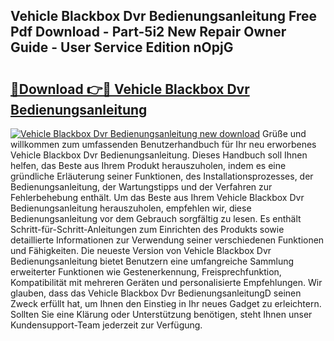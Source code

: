 ## Vehicle Blackbox Dvr Bedienungsanleitung Free Pdf Download - Part-5i2 New Repair Owner Guide - User Service Edition nOpjG

# <h2><a href="http://df0kp0m.blite.top/?on=Vehicle+Blackbox+Dvr+Bedienungsanleitung">🔗Download 👉🔴 Vehicle Blackbox Dvr Bedienungsanleitung</a></h2>

[![Vehicle Blackbox Dvr Bedienungsanleitung new download](https://i.imgur.com/lujVjoI.png)](http://df0kp0m.blite.top/?on=Vehicle+Blackbox+Dvr+Bedienungsanleitung)
Grüße und willkommen zum umfassenden Benutzerhandbuch für Ihr neu erworbenes Vehicle Blackbox Dvr Bedienungsanleitung. Dieses Handbuch soll Ihnen helfen, das Beste aus Ihrem Produkt herauszuholen, indem es eine gründliche Erläuterung seiner Funktionen, des Installationsprozesses, der Bedienungsanleitung, der Wartungstipps und der Verfahren zur Fehlerbehebung enthält. Um das Beste aus Ihrem Vehicle Blackbox Dvr Bedienungsanleitung herauszuholen, empfehlen wir, diese Bedienungsanleitung vor dem Gebrauch sorgfältig zu lesen. Es enthält Schritt-für-Schritt-Anleitungen zum Einrichten des Produkts sowie detaillierte Informationen zur Verwendung seiner verschiedenen Funktionen und Fähigkeiten. Die neueste Version von Vehicle Blackbox Dvr Bedienungsanleitung bietet Benutzern eine umfangreiche Sammlung erweiterter Funktionen wie Gestenerkennung, Freisprechfunktion, Kompatibilität mit mehreren Geräten und personalisierte Empfehlungen. Wir glauben, dass das Vehicle Blackbox Dvr BedienungsanleitungD seinen Zweck erfüllt hat, um Ihnen den Einstieg in Ihr neues Gadget zu erleichtern. Sollten Sie eine Klärung oder Unterstützung benötigen, steht Ihnen unser Kundensupport-Team jederzeit zur Verfügung.
